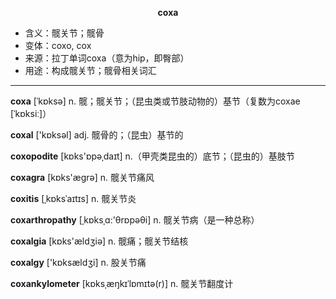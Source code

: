 
**<center>coxa</center>**

- <span class="definition">含义：髋关节；髋骨</span>
- <span class="definition">变体：coxo, cox</span>
- <span class="definition">来源：拉丁单词coxa（意为hip，即臀部）</span>
- <span class="definition">用途：构成髋关节；髋骨相关词汇</span>


---


<span class="vocabulary">**coxa**</span> [ˈkɒksə] n. 髋；髋关节；（昆虫类或节肢动物的）基节（复数为coxae [ˈkɒksiː]）

<span class="vocabulary">**coxal**</span> ['kɒksəl] adj. 髋骨的；（昆虫）基节的

<span class="vocabulary">**coxopodite**</span> [kɒks'ɒpәˌdaɪt] n.（甲壳类昆虫的）底节；（昆虫的）基肢节

<span class="vocabulary">**coxagra**</span> [kɒks'ægrә] n. 髋关节痛风

<span class="vocabulary">**coxitis**</span> [ˌkɒksˈaɪtɪs] n. 髋关节炎

<span class="vocabulary">**coxarthropathy**</span> [ˌkɒksˌɑ:'θrɒpəθi] n. 髋关节病（是一种总称）

<span class="vocabulary">**coxalgia**</span> [kɒks'ældʒiə] n. 髋痛；髋关节结核

<span class="vocabulary">**coxalgy**</span> ['kɒksældʒi] n. 股关节痛

<span class="vocabulary">**coxankylometer**</span> [kɒksˌæŋkɪˈlɒmɪtә(r)] n. 髋关节翻度计
